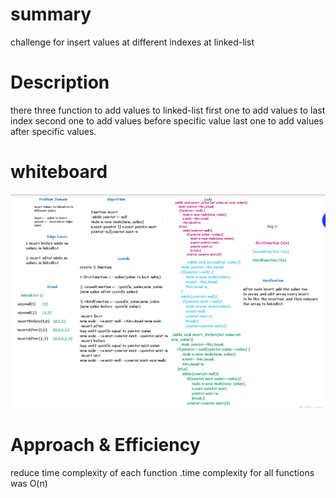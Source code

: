 # summary
challenge for insert values at different indexes
at linked-list

# Description 
there three function to add values to linked-list
first one to add values to last index
second one to add values before specific value
last one to add values after specific values.

# whiteboard
<img src="assets/linkedListInsertions.jpg">

# Approach & Efficiency
reduce time complexity of each function
.time complexity for all functions was O(n)